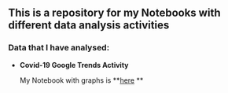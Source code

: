 ## This is a repository for my Notebooks with different data analysis activities  

### Data that I  have analysed:  

- **Covid-19 Google Trends Activity**  

  My Notebook with graphs is **<a href="https://github.com/DimDimi4-and-fixiki/data_analysis/blob/main/Covid_Trends/Confidence_intervals.ipynb">here<a/> **

  